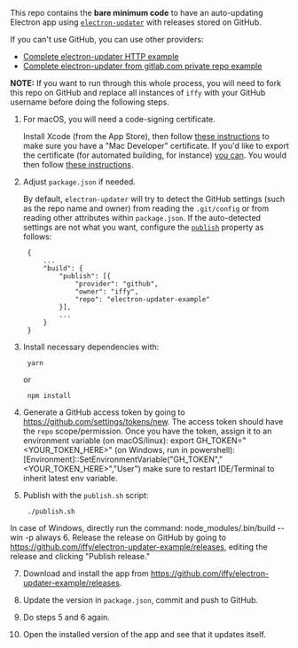 This repo contains the **bare minimum code** to have an auto-updating Electron app using [`electron-updater`](https://github.com/electron-userland/electron-builder/tree/master/packages/electron-updater) with releases stored on GitHub.

If you can't use GitHub, you can use other providers:

- [Complete electron-updater HTTP example](https://gist.github.com/iffy/0ff845e8e3f59dbe7eaf2bf24443f104)
- [Complete electron-updater from gitlab.com private repo example](https://gist.github.com/Slauta/5b2bcf9fa1f6f6a9443aa6b447bcae05)

**NOTE:** If you want to run through this whole process, you will need to fork this repo on GitHub and replace all instances of `iffy` with your GitHub username before doing the following steps.

1. For macOS, you will need a code-signing certificate.
    
    Install Xcode (from the App Store), then follow [these instructions](https://developer.apple.com/library/content/documentation/IDEs/Conceptual/AppDistributionGuide/MaintainingCertificates/MaintainingCertificates.html#//apple_ref/doc/uid/TP40012582-CH31-SW6) to make sure you have a "Mac Developer" certificate.  If you'd like to export the certificate (for automated building, for instance) [you can](https://developer.apple.com/library/content/documentation/IDEs/Conceptual/AppDistributionGuide/MaintainingCertificates/MaintainingCertificates.html#//apple_ref/doc/uid/TP40012582-CH31-SW7).  You would then follow [these instructions](https://github.com/electron-userland/electron-builder/wiki/Code-Signing).

2. Adjust `package.json` if needed.

    By default, `electron-updater` will try to detect the GitHub settings (such as the repo name and owner) from reading the `.git/config` or from reading other attributes within `package.json`.  If the auto-detected settings are not what you want, configure the [`publish`](https://github.com/electron-userland/electron-builder/wiki/Publishing-Artifacts#PublishConfiguration) property as follows:

        {
            ...
            "build": {
                "publish": [{
                    "provider": "github",
                    "owner": "iffy",
                    "repo": "electron-updater-example"
                }],
                ...
            }
        }

3. Install necessary dependencies with:

        yarn
   
   or
   
        npm install

4. Generate a GitHub access token by going to <https://github.com/settings/tokens/new>.  The access token should have the `repo` scope/permission.  Once you have the token, assign it to an environment variable 
(on macOS/linux):  export GH_TOKEN="<YOUR_TOKEN_HERE>"
(on Windows, run in powershell): [Environment]::SetEnvironmentVariable("GH_TOKEN","<YOUR_TOKEN_HERE>","User")
make sure to restart IDE/Terminal to inherit latest env variable.

5. Publish with the `publish.sh` script:

        ./publish.sh
In case of Windows, directly run the command: node_modules/.bin/build --win -p always
6. Release the release on GitHub by going to <https://github.com/iffy/electron-updater-example/releases>, editing the release and clicking "Publish release."

7. Download and install the app from <https://github.com/iffy/electron-updater-example/releases>.

8. Update the version in `package.json`, commit and push to GitHub.

9. Do steps 5 and 6 again.

10. Open the installed version of the app and see that it updates itself.

